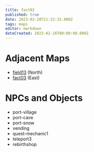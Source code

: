 ```yaml
---
title: fact02
published: true
date: 2023-02-28T21:22:33.000Z
tags: maps
editor: markdown
dateCreated: 2023-02-16T00:00:00.000Z
---
```



# Adjacent Maps
 * [field13](/maps/field13) (North)
 * [fact03](/maps/fact03) (East)

# NPCs and Objects
 * port-village
 * port-cave
 * port-snow
 * vending
 * quest-mechanic1
 * teleport3
 * rebirthshop
